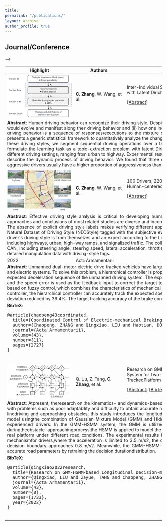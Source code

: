 ```yaml
---
title: 
permalink: "/publications/"
layout: archive
author_profile: true
---
```


<!--
{% if author.googlescholar %}
  You can also find my articles on <u><a href="{{author.googlescholar}}">my Google Scholar profile</a>.</u>
{% endif %}
{% include base_path %}
{% for post in site.publications reversed %}
  {% include archive-single.html %}
{% endfor %}
-->

<!-- ## Dissertation
- **W. Wang**. (2018) Adaptive Control of Personalized Driver Assistance Systems. *Ph.D., Mechanical Engineering, Beijing Institute of Technology* (SAE-China Best Dissertation Awards) -->

## Journal/Conference
<!-- 
*Corresponding Author -->

<table style="width:100%">
    <thead>
		<tr>
			<th width="20%">Highlight</th>
			<th width="15%">Authors</th>
			<th width="43%">Title</th>
			<th width="2%">Year</th>
			<th width="20%">Journal/Proceedings</th>
		</tr>
    </thead>
	<tbody>
  <tr id="wang2022trustworthy" class="entry">
          <td>
        <div class="polaroid">
          <img src="../images/research/zhang2023shareable.png" width="600" class="research_img">
          <!-- <div class="container">
          Local Prior Sensitivity
          </div> -->
        </div>
      </td>
          <td><strong>C. Zhang</strong>,  W. Wang, et al.</td>
      <td>
        Inter-Individual Shareable Driving Style Analysis using CAN Signals with Latent Dirichlet Allocation<br>
                <p class="infolinks"> 
                  [<a href="javascript:toggleInfo('zhang2023shareable','abstract')">Abstract</a>]
                  <!-- [<a href="javascript:toggleInfo('zhang2023shareable','bibtex')">BibTeX</a>]  -->
                  <!-- [<a href="https://ieeexplore.ieee.org/abstract/document/8956222">PDF</a>] -->
                  <!--[<a href="https://arxiv.org/abs/2210.08256">arXiv</a>] -->
                  <!-- [<a href="http://tps.uwstarlab.org/">Website</a>] -->
                  <!-- [<a href="https://zhiyongcui.com/blog/2020/07/16/graph-markov-network.html">Post</a>] -->
                  <!-- [<a href="https://github.com/zhiyongc/GraphMarkovNetwork">Code</a>] -->
                  <!-- [<a href="https://github.com/zhiyongc/Graph_Convolutional_LSTM">code</a>] -->
              </p>
        </td>
      <td>2023</td>
      <td>IEEE Transactions on Intelligent Transportation Systems (Under review)</td>
  </tr>
  <tr id="abs_zhang2023shareable" class="abstract noshow">
      <td colspan="5"><div align="justify"> <b>Abstract</b>: Human driving behavior can recognize their driving style. Despite this, it remains pending (i) how the driving style of a naturally aggressive or calm person would evolve and manifest along their driving behavior and (ii) how one individual's driving behavior relates to another driver's behavior. Our insight is that individuals' driving behavior is a sequence of responses/executions to the mixture of some inter-individual shareable latent driving styles inherent in their minds. This paper presents a generic statistical framework to quantitatively analyze the changes in an individual's driving styles that are shareable among individuals.  To learn and analyze these driving styles, we segment sequential driving operations over a temporal space into a fixed granularity as the elemental components of driving styles and formulate the learning task as a topic-extraction problem with latent Dirichlet allocation (LDA). The validation and verification were conducted with 100 drivers in different driving settings, ranging from urban to highway. Experimental results show that our proposed framework can effectively learn the shareable driving styles and describe the dynamic process of driving behavior. We found that three driving styles learned from driving behavior are shared among individual drivers. Naturally aggressive drivers usually have a higher proportion of aggressiveness than other drivers, but they can be calmer according to factors such as the traffic environment. </div>
    </td>
  </tr>
  <tr id="zhang2023dataset" class="entry">
          <td>
        <div class="polaroid">
          <img src="../images/research/zhang2023dataset.png" width="600" class="research_img">
          <!-- <div class="container">
          Local Prior Sensitivity
          </div> -->
        </div>
      </td>
          <td><strong>C. Zhang</strong>,  W. Wang, et al.</td>
      <td>
        100 Drivers, 2200 km: A Natural Dataset of Driving Styles toward Human-centered Intelligent Driving Systems <br>
                <p class="infolinks"> 
                  [<a href="javascript:toggleInfo('zhang2023dataset','abstract')">Abstract</a>]
                <!-- [<a href="javascript:toggleInfo('zhang2022coordinatedcontrol','bibtex')">BibTeX</a>] -->
                  <!-- [<a href="https://ieeexplore.ieee.org/abstract/document/8956222">PDF</a>] -->
                  <!--[<a href="https://arxiv.org/abs/2210.08256">arXiv</a>]-->
                  <!-- [<a href="http://tps.uwstarlab.org/">Website</a>] -->
                  <!-- [<a href="https://zhiyongcui.com/blog/2020/07/16/graph-markov-network.html">Post</a>] -->
                  <!-- [<a href="https://github.com/zhiyongc/GraphMarkovNetwork">Code</a>] -->
                  <!-- [<a href="https://github.com/zhiyongc/Graph_Convolutional_LSTM">code</a>] -->
              </p>
        </td>
      <td>2023</td>
      <td>2023 IEEE Intelligent Vehicles Symposium (under review)</td>
  </tr>
  <tr id="abs_zhang2023dataset" class="abstract noshow">
      <td colspan="5"><div align="justify"> <b>Abstract</b>: Effective driving style analysis is critical to developing human-centered intelligent driving systems that consider drivers' preferences. However, the approaches and conclusions of most related studies are diverse and inconsistent because no unified datasets tagged with driving styles exist as a reliable benchmark. The absence of explicit driving style labels makes verifying different approaches and algorithms difficult. This paper provides a new benchmark by constructing a Natural Dataset of Driving Style (NDDStyle) tagged with the subjective evaluation of 100 drivers' driving styles. In our dataset, the subjective quantification of each driver's driving style is from themselves and an expert according to the Likert-scale questionnaire. The testing routes are selected to cover various driving scenarios, including highways, urban, high-way ramps, and signalized traffic. The collected driving data consists of lateral and longitudinal manipulation information collected from CAN, including steering angle, steering speed, lateral acceleration, throttle position, throttle rate, brake pressure, etc. This driving-style dataset is the first to provide detailed manipulation data with driving-style tags.   </div>
    </td>
   </tr>
<!--   <tr id="zhang2022coordinatedcontrol" class="entry">
          <td>
        <div class="polaroid">
          <img src="../images/research/zhang2022coordinatedcontrol.png" width="600" class="research_img">
          <!-- <div class="container">
          Local Prior Sensitivity
          </div>
        </div>
      </td>
          <td><strong>C. Zhang</strong>,  Q. Liu, et al.</td>
      <td>
        Coordinated Control of Electric-mechanical Braking System for Unmanned Tracked Vehicles<br>
                <p class="infolinks"> 
                  [<a href="javascript:toggleInfo('zhang2022coordinatedcontrol','abstract')">Abstract</a>]
                 [<a href="javascript:toggleInfo('zhang2022coordinatedcontrol','bibtex')">BibTeX</a>] 
                  <!-- [<a href="https://ieeexplore.ieee.org/abstract/document/8956222">PDF</a>] -->
                  <!--[<a href="https://arxiv.org/abs/2210.08256">arXiv</a>]-->
                  <!-- [<a href="http://tps.uwstarlab.org/">Website</a>] -->
                  <!-- [<a href="https://zhiyongcui.com/blog/2020/07/16/graph-markov-network.html">Post</a>] -->
                  <!-- [<a href="https://github.com/zhiyongc/GraphMarkovNetwork">Code</a>] -->
                  <!-- [<a href="https://github.com/zhiyongc/Graph_Convolutional_LSTM">code</a>] -->
              </p>
        </td>
      <td>2022</td>
      <td>Acta Armamentarii</td>
  </tr>
   <tr id="abs_zhang2022coordinatedcontrol" class="abstract noshow">
      <td colspan="5"><div align="justify"> <b>Abstract</b>: Unmanned dual-motor electric drive tracked vehicles have large braking control tracking errors due to poor coordination performance between mechanical and electric systems. To solve this problem, a hierarchical controller is proposed. In the upper controller, a feedforward-feedback controller is constructed based on the expected deceleration sequence of the unmanned driving system. The expected deceleration is used as the feedforward input to compensate the target braking torque, and the speed error is used as the feedback input to correct the target torque difference. In the lower controller, a braking force distribution algorithm is established based on fuzzy control, which combines the characteristics of mechanical braking and motor braking. The vehicle test shows that compared with the speed segmented controller, the hierarchical controller can accurately track the expected speed sequence with the speed tracking error reduced by 60.1% and the acceleration standard deviation reduced by 39.4%. The target tracking accuracy of the brake control of the unmanned dual-motor electric drive tracked vehicle is improved.  </div>
    </td>
   </tr>
   <tr id="bib_zhang2022coordinatedcontrol" class="bibtex noshow">
          <td colspan="5"><b>BibTeX</b>:
                <pre>@article{chaopeng43coordinated,
  title={Coordinated Control of Electric-mechanical Braking System for Unmanned Tracked Vehicles},
  author={Chaopeng, ZHANG and Qingxiao, LIU and Haotian, DONG and Huiyan, CHEN and Junqiang, XI},
  journal={Acta Armamentarii},
  volume={43},
  number={11},
  pages={2727}
}
                </pre>
        </td>
  </tr>
  <tr id="liu2022decision-making" class="entry">
          <td>
        <div class="polaroid">
          <img src="../images/research/liu2022decision-making.png" width="600" class="research_img">
          <!-- <div class="container">
          Local Prior Sensitivity
          </div> -->
        </div>
      </td>
          <td>Q. Liu, Z. Tang, <strong>C. Zhang</strong>,   et al.</td>
      <td>
        Research on GMM-HSMM-based Longitudinal Decision-making System for Two-side Independent Electric Unmanned TrackedPlatform<br>
                <p class="infolinks"> 
                  [<a href="javascript:toggleInfo('liu2022decision-making','abstract')">Abstract</a>]
                 [<a href="javascript:toggleInfo('liu2022decision-making','bibtex')">BibTeX</a>] 
                  <!-- [<a href="https://ieeexplore.ieee.org/abstract/document/8956222">PDF</a>] -->
                  <!--[<a href="https://arxiv.org/abs/2210.08256">arXiv</a>]-->
                  <!-- [<a href="http://tps.uwstarlab.org/">Website</a>] -->
                  <!-- [<a href="https://zhiyongcui.com/blog/2020/07/16/graph-markov-network.html">Post</a>] -->
                  <!-- [<a href="https://github.com/zhiyongc/GraphMarkovNetwork">Code</a>] -->
                  <!-- [<a href="https://github.com/zhiyongc/Graph_Convolutional_LSTM">code</a>] -->
              </p>
        </td>
      <td>2022</td>
      <td>Acta Armamentarii</td>
  </tr> 
     <tr id="abs_liu2022decision-making" class="abstract noshow">
      <td colspan="5"><div align="justify"> <b>Abstract</b>:  Atpresent, theresearch on the kinematics- and dynamics-based longitudinal decision-making system of electric unmanned tracked vehicles are confronted with problems such as poor adaptability and difficulty to obtain accurate model parameters. Aiming at the driving scenarios of the unmanned tracked vehicle straight-linedriving and approaching obstacles, this study introduces the longitudinal decision-making mechanism for driversby analyzing the driving data and constructsa model usingthe combination of Gaussian Mixture Model (GMM) and Hidden Semi-Markov Model (HSMM) to simulate the longitudinal decision-making process of experienced drivers. In the GMM-HSMM system, the GMM is utilized to identify the driving intention as well as cluster and quantifythe driving behavior duringtheobstacle-approachingprocess;the HSMM is applied to model the decision transfer process and the duration of the same decision. This system is verified by a real platform under different road conditions. The experimental results indicate that the proposed driver model canwellsimulate the longitudinal decision-making mechanismfor drivers,where the acceleration is limited to 3.5 m/s2, the deceleration is larger than -4.5 m/s2, andthe average value of absolute acceleration at the decision boundary approaches 0.8 m/s2. Meanwhile, the GMM-HSMM-basedsystem is shown to be able to adapt to different road conditions withoutrelying on accurate road parameters by retraining the decision durationdistribution. </div>
    </td>
   </tr>
   <tr id="bib_liu2022decision-making" class="bibtex noshow">
          <td colspan="5"><b>BibTeX</b>:
                <pre>@article{qingxiao2022research,
  title={Research on GMM-HSMM-based Longitudinal Decision-making System for Two-side Independent Electric Unmanned TrackedPlatform},
  author={Qingxiao, LIU and Zeyue, TANG and Chaopeng, ZHANG and Hai'ou, LIU and Huiyan, CHEN},
  journal={Acta Armamentarii},
  volume={43},
  number={8},
  pages={1733},
  year={2022}
}
                </pre>
        </td>
  </tr>   -->
	</tbody>
</table>



<!-- ## Patents
4. **Wenshuo Wang**, Aditya Ramesh, Ding Zhao. [Unsurpervised classification of encountering scenarios using connected vehicle datasets](https://patents.google.com/patent/US20200133269A1/en). US20200133269A1, USA, 2020 -->

